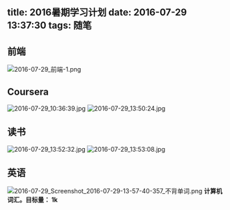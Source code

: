 title: 2016暑期学习计划
date: 2016-07-29 13:37:30
tags: 随笔
---
## 前端
![2016-07-29_前端-1.png](http://7xoxxe.com1.z0.glb.clouddn.com/2016-07-29_%E5%89%8D%E7%AB%AF-1.png)

## Coursera
![2016-07-29_10:36:39.jpg](http://7xoxxe.com1.z0.glb.clouddn.com/2016-07-29_10:36:39.jpg)
![2016-07-29_13:50:24.jpg](http://7xoxxe.com1.z0.glb.clouddn.com/2016-07-29_13:50:24.jpg)

## 读书
![2016-07-29_13:52:32.jpg](http://7xoxxe.com1.z0.glb.clouddn.com/2016-07-29_13:52:32.jpg)
![2016-07-29_13:53:08.jpg](http://7xoxxe.com1.z0.glb.clouddn.com/2016-07-29_13:53:08.jpg)

## 英语
![2016-07-29_Screenshot_2016-07-29-13-57-40-357_不背单词.png](http://7xoxxe.com1.z0.glb.clouddn.com/2016-07-29_Screenshot_2016-07-29-13-57-40-357_%E4%B8%8D%E8%83%8C%E5%8D%95%E8%AF%8D.png)
**计算机词汇。目标量： 1k**